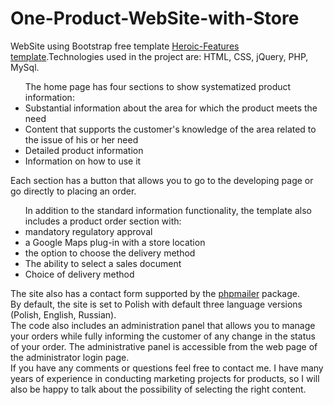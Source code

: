 # One-Product-WebSite-with-Store

WebSite using Bootstrap free template <a href="https://startbootstrap.com/template-overviews/heroic-features/">Heroic-Features template</a>.Technologies used in the project are: HTML, CSS, jQuery, PHP, MySql.
<br>

<ul>
The home page has four sections to show systematized product information:
<li>Substantial information about the area for which the product meets the need</li>
<li>Content that supports the customer's knowledge of the area related to the issue of his or her need</li>
<li>Detailed product information</li>
<li>Information on how to use it</li>
</ul>
Each section has a button that allows you to go to the developing page or go directly to placing an order.
<ul>In addition to the standard information functionality, the template also includes a product order section with:
<li>mandatory regulatory approval</li>
<li>a Google Maps plug-in with a store location</li>
<li>the option to choose the delivery method</li>
<li>The ability to select a sales document</li>
<li>Choice of delivery method</li>
</ul>

The site also has a contact form supported by the <a href="https://packagist.org/packages/phpmailer/phpmailer">phpmailer</a> package.
<br>
By default, the site is set to Polish with default three language versions (Polish, English, Russian).
<br>
The code also includes an administration panel that allows you to manage your orders while fully informing the customer of any change in the status of your order. The administrative panel is accessible from the web page of the administrator login page.
<br>
If you have any comments or questions feel free to contact me. I have many years of experience in conducting marketing projects for products, so I will also be happy to talk about the possibility of selecting the right content.
